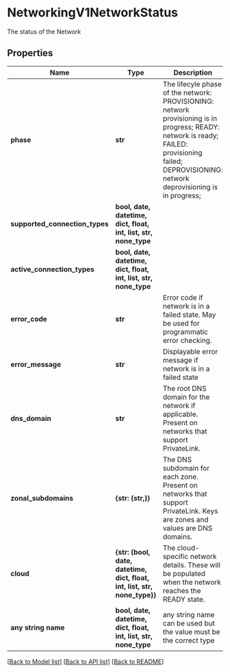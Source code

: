 # NetworkingV1NetworkStatus

The status of the Network

## Properties
Name | Type | Description | Notes
------------ | ------------- | ------------- | -------------
**phase** | **str** | The lifecyle phase of the network:  PROVISIONING:  network provisioning is in progress;  READY:  network is ready;  FAILED: provisioning failed;  DEPROVISIONING: network deprovisioning is in progress;  | [readonly] 
**supported_connection_types** | **bool, date, datetime, dict, float, int, list, str, none_type** |  | [readonly] 
**active_connection_types** | **bool, date, datetime, dict, float, int, list, str, none_type** |  | [readonly] 
**error_code** | **str** | Error code if network is in a failed state. May be used for programmatic error checking. | [optional] [readonly] 
**error_message** | **str** | Displayable error message if network is in a failed state | [optional] [readonly] 
**dns_domain** | **str** | The root DNS domain for the network if applicable. Present on networks that support PrivateLink. | [optional] [readonly] 
**zonal_subdomains** | **{str: (str,)}** | The DNS subdomain for each zone. Present on networks that support PrivateLink. Keys are zones and values are DNS domains.  | [optional] [readonly] 
**cloud** | **{str: (bool, date, datetime, dict, float, int, list, str, none_type)}** | The cloud-specific network details. These will be populated when the network reaches the READY state. | [optional] [readonly] 
**any string name** | **bool, date, datetime, dict, float, int, list, str, none_type** | any string name can be used but the value must be the correct type | [optional]

[[Back to Model list]](../README.md#documentation-for-models) [[Back to API list]](../README.md#documentation-for-api-endpoints) [[Back to README]](../README.md)


